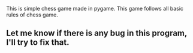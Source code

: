 This is simple chess game made in pygame.
This game follows all basic rules of chess game.

## Let me know if there is any bug in this program, I'll try to fix that.